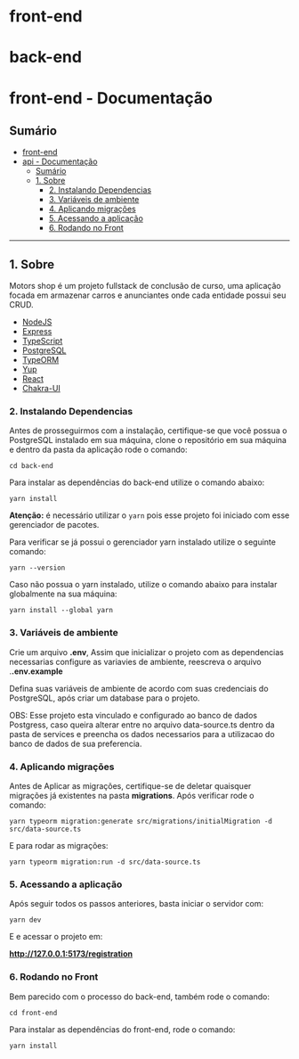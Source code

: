 # front-end
# back-end

# front-end - Documentação

## Sumário

- [front-end](#front-end)
- [api - Documentação](#api---documentação)
  - [Sumário](#sumário)
  - [1. Sobre](#1-sobre)
    - [2. Instalando Dependencias](#2-instalando-dependencias)
    - [3. Variáveis de ambiente](#3-variáveis-de-ambiente)
    - [4. Aplicando migrações](#4-aplicando-migrações)
    - [5. Acessando a aplicação](#5-acessando-a-aplicação)
    - [6. Rodando no Front](#6-rodando-no-front)

---

## 1. Sobre

Motors shop é um projeto fullstack de conclusão de curso, uma aplicação focada em armazenar carros e anunciantes onde cada entidade possui seu CRUD.

- [NodeJS](https://nodejs.org/en/)
- [Express](https://expressjs.com/pt-br/)
- [TypeScript](https://www.typescriptlang.org/)
- [PostgreSQL](https://www.postgresql.org/)
- [TypeORM](https://typeorm.io/)
- [Yup](https://www.npmjs.com/package/yup)
- [React](https://pt-br.reactjs.org/)
- [Chakra-UI](https://chakra-ui.com/)

### 2. Instalando Dependencias

Antes de prosseguirmos com a instalação, certifique-se que você possua o PostgreSQL instalado em sua máquina, clone o repositório em sua máquina e dentro da pasta da aplicação rode o comando:

```shell
cd back-end
```

Para instalar as dependências do back-end utilize o comando abaixo:

```
yarn install
```

**Atenção:** é necessário utilizar o `yarn` pois esse projeto foi iniciado com esse gerenciador de pacotes.

Para verificar se já possui o gerenciador yarn instalado utilize o seguinte comando:

```
yarn --version
```

Caso não possua o yarn instalado, utilize o comando abaixo para instalar globalmente na sua máquina:

```
yarn install --global yarn
```

### 3. Variáveis de ambiente

Crie um arquivo **.env**, Assim que inicializar o projeto com as dependencias necessarias configure as variavies de ambiente, reescreva o arquivo .**.env.example**

Defina suas variáveis de ambiente de acordo com suas credenciais do PostgreSQL, após criar um database para o projeto.

OBS: Esse projeto esta vinculado e configurado ao banco de dados Postgress, caso queira alterar entre no arquivo data-source.ts dentro da pasta de services e preencha os dados necessarios para a utilizacao do banco de dados de sua preferencia.

### 4. Aplicando migrações

Antes de Aplicar as migrações, certifique-se de deletar quaisquer migrações já existentes na pasta **migrations**. Após verificar rode o comando:

```shell
yarn typeorm migration:generate src/migrations/initialMigration -d src/data-source.ts
```

E para rodar as migrações:

```shell
yarn typeorm migration:run -d src/data-source.ts
```

### 5. Acessando a aplicação

Após seguir todos os passos anteriores, basta iniciar o servidor com:

```shell
yarn dev
```

E e acessar o projeto em:

**http://127.0.0.1:5173/registration**

### 6. Rodando no Front

Bem parecido com o processo do back-end, também rode o comando:

```shell
cd front-end
```

Para instalar as dependências do front-end, rode o comando:

```
yarn install
```
